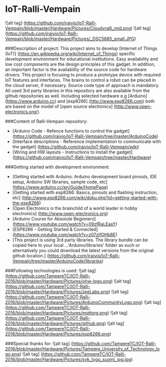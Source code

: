 # IoT-Ralli-Vempain
![alt tag] (https://github.com/jraivio/IoT-Ralli-Vempain/blob/master/Hardware/Pictures/Cloudyralli_mid.png) ![alt tag] (https://github.com/jraivio/IoT-Ralli-Vempain/blob/master/Hardware/Pictures/_DSC5885_small.JPG)

###Description of project:
This project aims to develop [Internet of Things (IoT)] (https://en.wikipedia.org/wiki/Internet_of_Things) specific development environment for educational institutions. Easy availability and low cost components are the design principles of this gadget. In addition, an important factor is the availability of the source code for hardware drivers. This project is focusing to produce a prototype device with required IoT features and interfaces. The brains to control a robot can be placed in the cloud server, if necessary.
Source code type of approach is mandatory. All used 3rd party libraries in this repository are also available from the github repositories as well. Including selected hardware e.g [Arduino] (https://www.arduino.cc) and [esp8266] (http://www.esp8266.com) both are based on the model of [open source electronics] (http://www.open-electronics.org/).  

###Content of Ralli-Vempain repository:     
- [Arduino Code - Refence functions to control the gadget] (https://github.com/jraivio/IoT-Ralli-Vempain/tree/master/ArduinoCode)    
- [Interface descriptions - Reference implementation to communicate with the gadget] (https://github.com/jraivio/IoT-Ralli-Vempain/wiki)  
- [Wiring and HW layouts - Instructions to install the gadget] (https://github.com/jraivio/IoT-Ralli-Vempain/tree/master/Hardware)  

###Getting started with development environment:        
- [Getting started with Arduino: Arduino development board pinouts, IDE setup, Arduino SW libraries, sample code, etc] (https://www.arduino.cc/en/Guide/HomePage)   
- [Getting started with esp8266: Basics, pinouts and flashing instruction, etc] (http://www.esp8266.com/wiki/doku.php?id=getting-started-with-the-esp8266)    
- [Open Electronics is the brainchild of a world leader in hobby electronics] (http://www.open-electronics.org)   
- [Arduino Course for Absolute Beginners] (https://www.youtube.com/watch?v=09zfRaLEasY)    
- [ESP8266 - Getting Started & Connected] (https://www.youtube.com/watch?v=z07zjfOHb8E)    
- [This project is using 3rd party libraries. The library bundle can be copied here to your local ...'Arduino/libraries' folder as such or alternatively you could download the latest versions from the original github location.] (https://github.com/jraivio/IoT-Ralli-Vempain/tree/master/ArduinoCode/libraries)     

###Following technologies is used:
![alt tag] (https://github.com/TampereTC/IOT-Ralli-2016/blob/master/Hardware/Pictures/ohw-logo.png) ![alt tag] (https://github.com/TampereTC/IOT-Ralli-2016/blob/master/Hardware/Pictures/JeeLabs.png) ![alt tag] (https://github.com/TampereTC/IOT-Ralli-2016/blob/master/Hardware/Pictures/ArduinoCommunityLogo.png) ![alt tag] (https://github.com/TampereTC/IOT-Ralli-2016/blob/master/Hardware/Pictures/mqttorg.png) ![alt tag] (https://github.com/TampereTC/IOT-Ralli-2016/blob/master/Hardware/Pictures/github.png) ![alt tag] (https://github.com/TampereTC/IOT-Ralli-2016/blob/master/Hardware/Pictures/esp8266.png) 

###Special thanks for:
![alt tag] (https://github.com/TampereTC/IOT-Ralli-2016/blob/master/Hardware/Pictures/Tampere_University_of_Technology_logo.png) ![alt tag] (https://github.com/TampereTC/IOT-Ralli-2016/blob/master/Hardware/Pictures/syk_logo_suomi_jpg.jpg)


 
